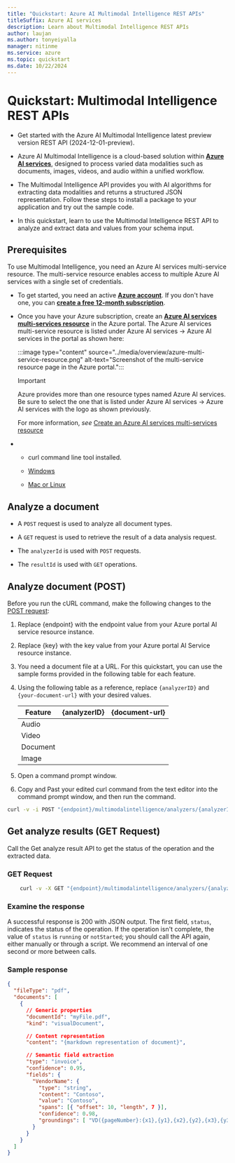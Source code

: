 ```yaml
---
title: "Quickstart: Azure AI Multimodal Intelligence REST APIs"
titleSuffix: Azure AI services
description: Learn about Multimodal Intelligence REST APIs
author: laujan
ms.author: tonyeiyalla
manager: nitinme
ms.service: azure
ms.topic: quickstart
ms.date: 10/22/2024
---
```


# Quickstart: Multimodal Intelligence REST APIs

* Get started with the Azure AI Multimodal Intelligence latest preview version REST API (2024-12-01-preview).

* Azure AI Multimodal Intelligence is a cloud-based solution within [**Azure AI services**](../../what-are-ai-services.md), designed to process varied data modalities such as documents, images, videos, and audio within a unified workflow.

* The Multimodal Intelligence API provides you with AI algorithms for extracting data modalities and returns a structured JSON representation. Follow these steps to install a package to your application and try out the sample code.

 * In this quickstart, learn to use the Multimodal Intelligence REST API to analyze and extract data and values from  your schema input.

## Prerequisites

To use Multimodal Intelligence, you need an Azure AI services multi-service resource. The multi-service resource enables access to multiple Azure AI services with a single set of credentials.

* To get started, you need an active [**Azure account**](https://azure.microsoft.com/free/cognitive-services/). If you don't have one, you can [**create a free 12-month subscription**](https://azure.microsoft.com/free/).

* Once you have your Azure subscription, create an [**Azure AI services multi-services resource**](https://portal.azure.com/#create/Microsoft.CognitiveServicesAIServices) in the Azure portal. The Azure AI services multi-service resource is listed under Azure AI services → Azure AI services in the portal as shown here:

    :::image type="content" source="../media/overview/azure-multi-service-resource.png" alt-text="Screenshot of the multi-service resource page in the Azure portal.":::

    > [!IMPORTANT]
    > Azure provides more than one resource types named Azure AI services. Be sure to select the one that is listed under Azure AI services → Azure AI services with the logo as shown previously.

    For more information, *see* [Create an Azure AI services multi-services resource](../how-to/create-multi-service-resource.md)

* * curl command line tool installed.

  * [Windows](https://curl.haxx.se/windows/)
  * [Mac or Linux](https://learn2torials.com/thread/how-to-install-curl-on-mac-or-linux-(ubuntu)-or-windows)

## Analyze a document

* A `POST` request is used to analyze all document types.

* A `GET` request is used to retrieve the result of a data analysis request.

* The `analyzerId` is used with `POST` requests.

* The  `resultId`  is used with `GET` operations.


##  Analyze document (POST)

Before you run the cURL command, make the following changes to the [POST request](#analyze-document-post):

1. Replace {endpoint} with the endpoint value from your Azure portal AI service resource instance.

1. Replace {key} with the key value from your Azure portal AI Service resource instance.

1. You need a document file at a URL. For this quickstart, you can use the sample forms provided in the following table for each feature.

1. Using the following table as a reference, replace `{analyzerID}` and `{your-document-url}` with your desired values.

    |Feature|{analyzerID}| {document-url}|
    |--------|-------|-------|
    |Audio|||
    |Video|||
    |Document|||
    |Image|||

1. Open a command prompt window.

1. Copy and Past your edited curl command from the text editor into the command prompt window, and then run the command.

  ```bash
  curl -v -i POST "{endpoint}/multimodalintelligence/analyzers/{analyzerId}:analyze?api-version=2024-12-01-preview" -H "Content-Type: application/json" -H "Ocp-Apim-Subscription-Key: {key}" --data-ascii "{'urlSource': '{your-document-url}'}"
  ```

## Get analyze results (GET Request)

Call the Get analyze result API to get the status of the operation and the extracted data.

### GET Request

```bash
    curl -v -X GET "{endpoint}/multimodalintelligence/analyzers/{analyzerId}/results/{resultId}api-version=2024-12-01-preview" -H "Ocp-Apim-Subscription-Key: {key}"

```


### Examine the response
A successful response is 200 with JSON output. The first field, `status`, indicates the status of the operation. If the operation isn't complete, the value of `status` is `running` or `notStarted`; you should call the API again, either manually or through a script. We recommend an interval of one second or more between calls.

### Sample response

```json
{
  "fileType": "pdf",
  "documents": [
    {
      // Generic properties
      "documentId": "myFile.pdf",
      "kind": "visualDocument",

      // Content representation
      "content": "{markdown representation of document}",

      // Semantic field extraction
      "type": "invoice",
      "confidence": 0.95,
      "fields": {
        "VendorName": {
          "type": "string",
          "content": "Contoso",
          "value": "Contoso",
          "spans": [{ "offset": 10, "length", 7 }],
          "confidence": 0.98,
          "groundings": [ "VD({pageNumber}:{x1},{y1},{x2},{y2},{x3},{y3},{x4},{y4})" ]
        }
      }
    }
  ]
}

```
